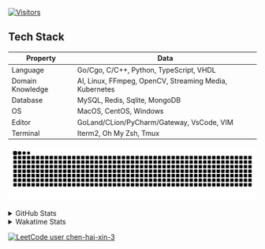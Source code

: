 [![Visitors](https://api.visitorbadge.io/api/visitors?path=https%3A%2F%2Fgithub.com%2FsearKing&countColor=%23263759)](https://visitorbadge.io/status?path=https%3A%2F%2Fgithub.com%2FsearKing)

## Tech Stack

| Property         	| Data                                                                               	|
|------------------	|------------------------------------------------------------------------------------	|
| Language         	| Go/Cgo, C/C++, Python, TypeScript, VHDL                                                 |
| Domain Knowledge 	| AI, Linux, FFmpeg, OpenCV, Streaming Media, Kubernetes                                            	|
| Database         	| MySQL, Redis, Sqlite, MongoDB                                                       |
| OS               	| MacOS, CentOS, Windows                                                              |
| Editor           	| GoLand/CLion/PyCharm/Gateway, VsCode, VIM                                                                 |
| Terminal          | Iterm2, Oh My Zsh, Tmux                                                             |

[![github contribution grid snake animation](https://raw.githubusercontent.com/searKing/searKing/output/github-contribution-grid-snake.svg#gh-light-mode-only)](https://github.com/searKing)

<details>
<summary>GitHub Stats</summary>
  
[![](https://raw.githubusercontent.com/searKing/searKing/main/profile-summary-card-output/dracula/0-profile-details.svg)](https://github.com/vn7n24fzkq/github-profile-summary-cards)
[![](https://raw.githubusercontent.com/searKing/searKing/main/profile-summary-card-output/dracula/1-repos-per-language.svg)](https://github.com/vn7n24fzkq/github-profile-summary-cards) [![](https://raw.githubusercontent.com/searKing/searKing/main/profile-summary-card-output/dracula/2-most-commit-language.svg)](https://github.com/vn7n24fzkq/github-profile-summary-cards)
[![](https://raw.githubusercontent.com/searKing/searKing/main/profile-summary-card-output/dracula/3-stats.svg)](https://github.com/vn7n24fzkq/github-profile-summary-cards) [![](https://raw.githubusercontent.com/searKing/searKing/main/profile-summary-card-output/dracula/4-productive-time.svg)](https://github.com/vn7n24fzkq/github-profile-summary-cards)
</details>

<details>
<summary>Wakatime Stats</summary>
<br>
<!--START_SECTION:waka-->

```txt
From: 22 August 2023 - To: 29 August 2023

Total Time: 32 hrs 53 mins

Go                29 hrs 55 mins  ██████████████████████▓░░   90.97 %
C                 41 mins         ▓░░░░░░░░░░░░░░░░░░░░░░░░   02.12 %
ObjectiveC        34 mins         ▒░░░░░░░░░░░░░░░░░░░░░░░░   01.76 %
go.mod            22 mins         ▒░░░░░░░░░░░░░░░░░░░░░░░░   01.16 %
C++               18 mins         ▒░░░░░░░░░░░░░░░░░░░░░░░░   00.94 %
YAML              17 mins         ▒░░░░░░░░░░░░░░░░░░░░░░░░   00.90 %
HTTP Request      10 mins         ░░░░░░░░░░░░░░░░░░░░░░░░░   00.56 %
Bash              6 mins          ░░░░░░░░░░░░░░░░░░░░░░░░░   00.34 %
Text              6 mins          ░░░░░░░░░░░░░░░░░░░░░░░░░   00.31 %
Python            5 mins          ░░░░░░░░░░░░░░░░░░░░░░░░░   00.26 %
```

<!--END_SECTION:waka-->

</details>

[![LeetCode user chen-hai-xin-3](https://img.shields.io/badge/dynamic/json?style=for-the-badge&labelColor=black&color=%23ffa116&label=Solved&query=solvedOverTotal&url=https%3A%2F%2Fbadge.xyli.tech/%2Fapi%2Fusers%2Fchen-hai-xin-3%2Fcn%2F&logo=leetcode&logoColor=yellow)](https://leetcode.cn/chen-hai-xin-3/)

<!--
<a href="https://www.codewars.com/users/searKing"><img alt="searKing's Codewars" src="https://www.codewars.com/users/searKing/badges/small"></a>

**searKing/searKing** is a ✨ _special_ ✨ repository because its `README.md` (this file) appears on your GitHub profile.

Here are some ideas to get you started:

- 🔭 I’m currently working on ...
- 🌱 I’m currently learning ...
- 👯 I’m looking to collaborate on ...
- 🤔 I’m looking for help with ...
- 💬 Ask me about ...
- 📫 How to reach me: ...
- 😄 Pronouns: ...
- ⚡ Fun fact: ...
-->
